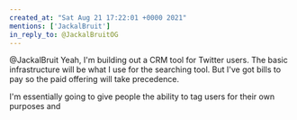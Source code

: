 ```yaml
---
created_at: "Sat Aug 21 17:22:01 +0000 2021"
mentions: ['JackalBruit']
in_reply_to: @JackalBruitOG
---
```


@JackalBruit Yeah, I'm building out a CRM tool for Twitter users. The basic infrastructure will be what I use for the searching tool. But I've got bills to pay so the paid offering will take precedence.

I'm essentially going to give people the ability to tag users for their own purposes and